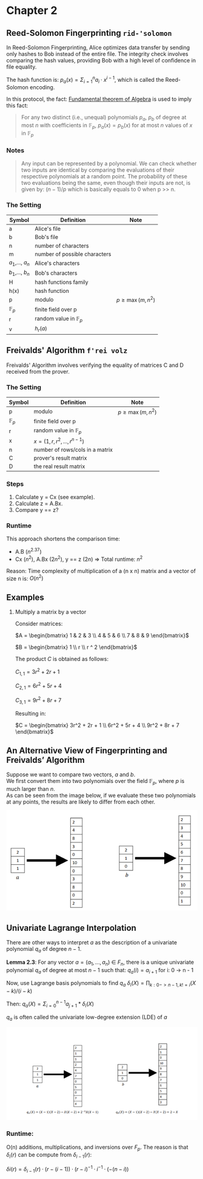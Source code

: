 # Chapter 2

## Reed-Solomon Fingerprinting `rid-'solomon`

In Reed-Solomon Fingerprinting, Alice optimizes data transfer by sending only hashes to Bob instead of the entire file.
The integrity check involves comparing the hash values, providing Bob with a high level of confidence in file equality.

The hash function is:  $p_a(x)= \Sigma^n_{i=1} a_i · x^{i−1}$, which is called the Reed-Solomon encoding.

In this protocol, the fact: [Fundamental theorem of Algebra](./facts/fundamental_theorem_of_algebra.md) is used to imply this fact:  
> For any two distinct (i.e., unequal) polynomials $`p_a`$,  $`p_b`$ of degree at most $`n`$ with coefficients in $`\mathbb{F}_p`$, $`p_a(x) = p_b(x)`$ for at most $`n`$ values of $`x`$ in $`\mathbb{F}_p`$


### Notes

> Any input can be represented by a polynomial.
> We can check whether two inputs are identical by comparing the evaluations of their respective polynomials at a random point.
> The probability of these two evaluations being the same, even though their inputs are not, is given by:
> $`(n-1)/p`$ which is basically equals to 0 when p >> n.

### The Setting

| Symbol           | Definition                     | Note                |
|------------------|--------------------------------|---------------------|
| a                | Alice's file                   |                     |
| b                | Bob's file                     |                     |
| n                | number of characters           |                     |
| m                | number of possible characters  |                     |
| $`a_1`$,..., $`a_n`$ | Alice's characters             |                     |
| $`b_1`$,..., $`b_n`$ | Bob's characters               |                     |
| H                | hash functions family          |                     |
| h(x)             | hash function                  |                     |
| p                | modulo                         | $`p\geq\max(m, n^2)`$ |
| $`\mathbb{F}_p`$   | finite field over p            |                     |
| r                | random value in $`\mathbb{F}_p`$ |                     |
| v                | $`h_r(a)`$                       |                     |

## Freivalds' Algorithm `f'rei volz`

Freivalds' Algorithm involves verifying the equality of matrices C and D received from the prover.

### The Setting

| Symbol         | Definition                      | Note                |
|----------------|---------------------------------|---------------------|
| p              | modulo                          | $`p\geq\max(m, n^2)`$ |
| $`\mathbb{F}_p`$ | finite field over p             |                     |
| r              | random value in $`\mathbb{F}_p`$  |                     |
| x              | $`x = (1,r,r^2,...,r^{n-1})`$     |                     |
| n              | number of rows/cols in a matrix |                     |
| C              | prover's result matrix          |                     |
| D              | the real result matrix          |                     |

### Steps

1. Calculate y = Cx (see example).
2. Calculate z = A.Bx.
3. Compare y == z?

### Runtime
This approach shortens the comparison time:

- A.B ($`n^{2.37}`$)
- Cx ($`n^2`$), A.Bx ($`2n^2`$), y == z ($`2n`$) => Total runtime: $`n^2`$

Reason: Time complexity of multiplication of a (n x n) matrix and a vector of size n is: $O(n^2)$

## Examples

1. Multiply a matrix by a vector

   Consider matrices:

   $`A = \begin{bmatrix} 1 & 2 & 3 \\ 4 & 5 & 6 \\ 7 & 8 & 9 \end{bmatrix}`$

   $`B = \begin{bmatrix} 1 \\ r \\ r ^ 2 \end{bmatrix}`$

   The product $`C`$ is obtained as follows:

   $`C_{1,1} = 3r^2 + 2r + 1`$

   $`C_{2,1} = 6r^2 + 5r + 4`$

   $`C_{3,1} = 9r^2 + 8r + 7`$

   Resulting in:

   $`C = \begin{bmatrix} 3r^2 + 2r + 1 \\ 6r^2 + 5r + 4 \\ 9r^2 + 8r + 7 \end{bmatrix}`$

## An Alternative View of Fingerprinting and Freivalds’ Algorithm

Suppose we want to compare two vectors, $`a`$ and $`b`$.  
We first convert them into two polynomials over the field $`\mathbb{F}_p`$, where $`p`$ is much larger than $`n`$.  
As can be seen from the image below, if we evaluate these two polynomials at any points, the results are likely to differ from each other.

![Alt text](attachments/2_polynomials.png)

## Univariate Lagrange Interpolation
There are other ways to interpret $a$ as the description of a univariate polynomial $q_a$ of degree $n−1$.

**Lemma 2.3**: For any vector $a = (a_1,...,a_n)$ ∈ $F_n$, there is a unique univariate polynomial $q_a$ of degree at most $n−1$ such that:
$q_a(i)  = a_{i + 1}$  for i: 0 -> n - 1

Now, use Lagrange basis polynomials to find $q_a$
$δ_i(X) = \prod_{k: 0-> n - 1, k != i} (X - k) / (i - k)$

Then:
   $q_a(X) = \Sigma_{i = 0}^{n - 1} a_{j + 1} * δ_i(X)$

$q_a$ is often called the univariate low-degree extension (LDE) of $a$

![Alt text](attachments/LDE.png)

### Runtime:
O(n) additions, multiplications, and inversions over $F_p$. 
The reason is that $δ_i(r)$ can be compute from $δ_{i - 1}(r)$:

$δi(r) = δ_{i−1}(r)·(r −(i−1))·(r −i)^{-1}·i^{-1}·(−(n−i))$
